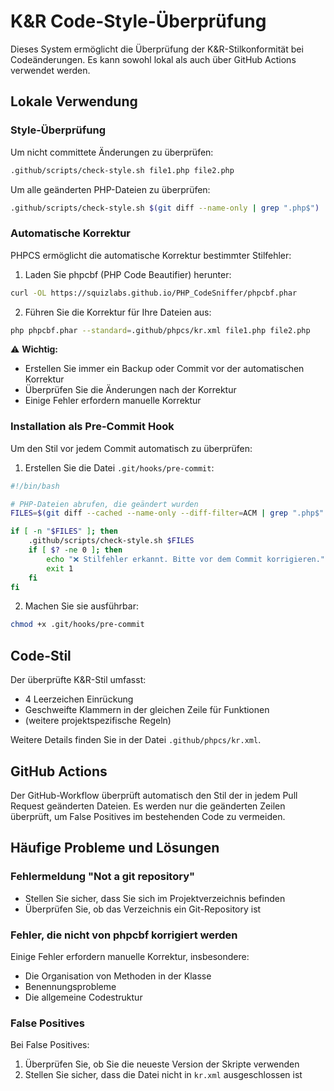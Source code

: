 # K&R Code-Style-Überprüfung

Dieses System ermöglicht die Überprüfung der K&R-Stilkonformität bei Codeänderungen. Es kann sowohl lokal als auch über GitHub Actions verwendet werden.

## Lokale Verwendung

### Style-Überprüfung

Um nicht committete Änderungen zu überprüfen:
```bash
.github/scripts/check-style.sh file1.php file2.php
```

Um alle geänderten PHP-Dateien zu überprüfen:
```bash
.github/scripts/check-style.sh $(git diff --name-only | grep ".php$")
```

### Automatische Korrektur

PHPCS ermöglicht die automatische Korrektur bestimmter Stilfehler:

1. Laden Sie phpcbf (PHP Code Beautifier) herunter:
```bash
curl -OL https://squizlabs.github.io/PHP_CodeSniffer/phpcbf.phar
```

2. Führen Sie die Korrektur für Ihre Dateien aus:
```bash
php phpcbf.phar --standard=.github/phpcs/kr.xml file1.php file2.php
```

⚠️ **Wichtig:**
- Erstellen Sie immer ein Backup oder Commit vor der automatischen Korrektur
- Überprüfen Sie die Änderungen nach der Korrektur
- Einige Fehler erfordern manuelle Korrektur

### Installation als Pre-Commit Hook

Um den Stil vor jedem Commit automatisch zu überprüfen:

1. Erstellen Sie die Datei `.git/hooks/pre-commit`:
```bash
#!/bin/bash

# PHP-Dateien abrufen, die geändert wurden
FILES=$(git diff --cached --name-only --diff-filter=ACM | grep ".php$" || true)

if [ -n "$FILES" ]; then
    .github/scripts/check-style.sh $FILES
    if [ $? -ne 0 ]; then
        echo "❌ Stilfehler erkannt. Bitte vor dem Commit korrigieren."
        exit 1
    fi
fi
```

2. Machen Sie sie ausführbar:
```bash
chmod +x .git/hooks/pre-commit
```

## Code-Stil

Der überprüfte K&R-Stil umfasst:
- 4 Leerzeichen Einrückung
- Geschweifte Klammern in der gleichen Zeile für Funktionen
- (weitere projektspezifische Regeln)

Weitere Details finden Sie in der Datei `.github/phpcs/kr.xml`.

## GitHub Actions

Der GitHub-Workflow überprüft automatisch den Stil der in jedem Pull Request geänderten Dateien. Es werden nur die geänderten Zeilen überprüft, um False Positives im bestehenden Code zu vermeiden.

## Häufige Probleme und Lösungen

### Fehlermeldung "Not a git repository"
- Stellen Sie sicher, dass Sie sich im Projektverzeichnis befinden
- Überprüfen Sie, ob das Verzeichnis ein Git-Repository ist

### Fehler, die nicht von phpcbf korrigiert werden
Einige Fehler erfordern manuelle Korrektur, insbesondere:
- Die Organisation von Methoden in der Klasse
- Benennungsprobleme
- Die allgemeine Codestruktur

### False Positives
Bei False Positives:
1. Überprüfen Sie, ob Sie die neueste Version der Skripte verwenden
2. Stellen Sie sicher, dass die Datei nicht in `kr.xml` ausgeschlossen ist
